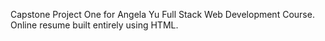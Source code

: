 Capstone Project One for Angela Yu Full Stack Web Development Course.  Online resume built entirely using HTML.
